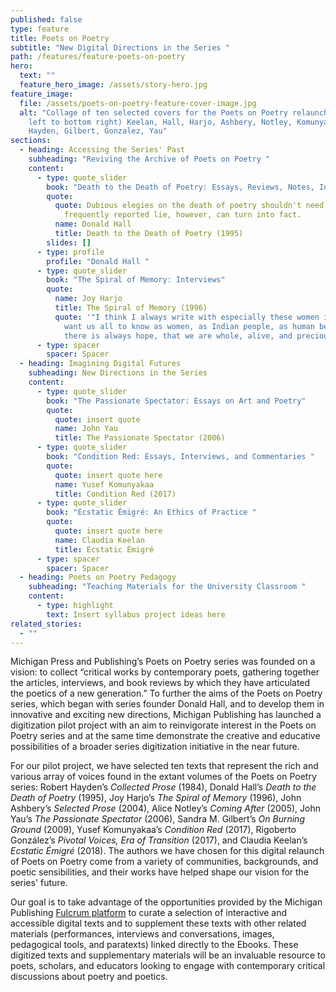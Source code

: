 ```yaml
---
published: false
type: feature
title: Poets on Poetry
subtitle: "New Digital Directions in the Series "
path: /features/feature-poets-on-poetry
hero:
  text: ""
  feature_hero_image: /assets/story-hero.jpg
feature_image:
  file: /assets/poets-on-poetry-feature-cover-image.jpg
  alt: "Collage of ten selected covers for the Poets on Poetry relaunch: (from top
    left to bottom right) Keelan, Hall, Harjo, Ashbery, Notley, Komunyakaa,
    Hayden, Gilbert, Gonzalez, Yau"
sections:
  - heading: Accessing the Series' Past
    subheading: "Reviving the Archive of Poets on Poetry "
    content:
      - type: quote_slider
        book: "Death to the Death of Poetry: Essays, Reviews, Notes, Interviews "
        quote:
          quote: Dubious elegies on the death of poetry shouldn't need answers. A
            frequently reported lie, however, can turn into fact.
          name: Donald Hall
          title: Death to the Death of Poetry (1995)
        slides: []
      - type: profile
        profile: "Donald Hall "
      - type: quote_slider
        book: "The Spiral of Memory: Interviews"
        quote:
          name: Joy Harjo
          title: The Spiral of Memory (1996)
          quote: '"I think I always write with especially these women in mind because I
            want us all to know as women, as Indian people, as human beings that
            there is always hope, that we are whole, alive, and precious." '
      - type: spacer
        spacer: Spacer
  - heading: Imagining Digital Futures
    subheading: New Directions in the Series
    content:
      - type: quote_slider
        book: "The Passionate Spectator: Essays on Art and Poetry"
        quote:
          quote: insert quote
          name: John Yau
          title: The Passionate Spectator (2006)
      - type: quote_slider
        book: "Condition Red: Essays, Interviews, and Commentaries "
        quote:
          quote: insert quote here
          name: Yusef Komunyakaa
          title: Condition Red (2017)
      - type: quote_slider
        book: "Ecstatic Émigré: An Ethics of Practice "
        quote:
          quote: insert quote here
          name: Claudia Keelan
          title: Ecstatic Émigré
      - type: spacer
        spacer: Spacer
  - heading: Poets on Poetry Pedagogy
    subheading: "Teaching Materials for the University Classroom "
    content:
      - type: highlight
        text: Insert syllabus project ideas here
related_stories:
  - ""
---
```

Michigan Press and Publishing’s Poets on Poetry series was founded on a vision: to collect “critical works by contemporary poets, gathering together the articles, interviews, and book reviews by which they have articulated the poetics of a new generation.” To further the aims of the Poets on Poetry series, which began with series founder Donald Hall, and to develop them in innovative and exciting new directions, Michigan Publishing has launched a digitization pilot project with an aim to reinvigorate interest in the Poets on Poetry series and at the same time demonstrate the creative and educative possibilities of a broader series digitization initiative in the near future. 

For our pilot project, we have selected ten texts that represent the rich and various array of voices found in the extant volumes of the Poets on Poetry series: Robert Hayden’s *Collected Prose* (1984), Donald Hall’s *Death to the Death of Poetry* (1995), Joy Harjo’s *The Spiral of Memory* (1996), John Ashbery’s *Selected Prose* (2004), Alice Notley’s *Coming After* (2005), John Yau’s *The Passionate Spectator* (2006), Sandra M. Gilbert’s *On Burning Ground* (2009), Yusef Komunyakaa’s *Condition Red* (2017), Rigoberto González’s *Pivotal Voices, Era of Transition* (2017), and Claudia Keelan’s *Ecstatic Émigré* (2018). The authors we have chosen for this digital relaunch of Poets on Poetry come from a variety of communities, backgrounds, and poetic sensibilities, and their works have helped shape our vision for the series' future. 

Our goal is to take advantage of the opportunities provided by the Michigan Publishing [Fulcrum platform](https://www-fulcrum-org.proxy.lib.umich.edu/) to curate a selection of interactive and accessible digital texts and to supplement these texts with other related materials (performances, interviews and conversations, images, pedagogical tools, and paratexts) linked directly to the Ebooks. These digitized texts and supplementary materials will be an invaluable resource to poets, scholars, and educators looking to engage with contemporary critical discussions about poetry and poetics.
